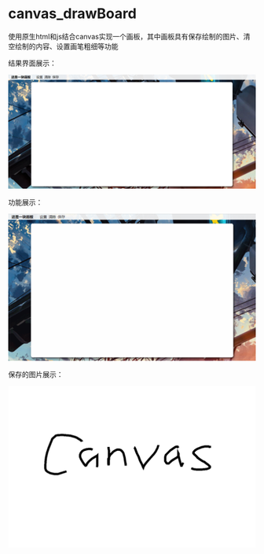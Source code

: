 # canvas_drawBoard
使用原生html和js结合canvas实现一个画板，其中画板具有保存绘制的图片、清空绘制的内容、设置画笔粗细等功能

结果界面展示：

![image-20231114202426309](界面展示.png)

功能展示：

![结果演示gif](结果演示gif.gif)

保存的图片展示：

![画板](画板.png)
